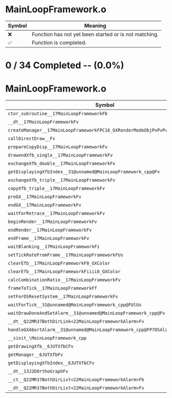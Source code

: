 # MainLoopFramework.o
| Symbol | Meaning 
| ------------- | ------------- 
| :x: | Function has not yet been started or is not matching. 
| :white_check_mark: | Function is completed. 


# 0 / 34 Completed -- (0.0%)
# MainLoopFramework.o
| Symbol | Decompiled? |
| ------------- | ------------- |
| `ctor_subroutine__17MainLoopFrameworkFb` | :x: |
| `__dt__17MainLoopFrameworkFv` | :x: |
| `createManager__17MainLoopFrameworkFPC16_GXRenderModeObjPvPvPvb` | :x: |
| `callDirectDraw__Fv` | :x: |
| `prepareCopyDisp__17MainLoopFrameworkFv` | :x: |
| `drawendXfb_single__17MainLoopFrameworkFv` | :x: |
| `exchangeXfb_double__17MainLoopFrameworkFv` | :x: |
| `getDisplayingXfbIndex__31@unnamed@MainLoopFramework_cpp@Fv` | :x: |
| `exchangeXfb_triple__17MainLoopFrameworkFv` | :x: |
| `copyXfb_triple__17MainLoopFrameworkFv` | :x: |
| `preGX__17MainLoopFrameworkFv` | :x: |
| `endGX__17MainLoopFrameworkFv` | :x: |
| `waitForRetrace__17MainLoopFrameworkFv` | :x: |
| `beginRender__17MainLoopFrameworkFv` | :x: |
| `endRender__17MainLoopFrameworkFv` | :x: |
| `endFrame__17MainLoopFrameworkFv` | :x: |
| `waitBlanking__17MainLoopFrameworkFi` | :x: |
| `setTickRateFromFrame__17MainLoopFrameworkFUs` | :x: |
| `clearEfb__17MainLoopFrameworkF8_GXColor` | :x: |
| `clearEfb__17MainLoopFrameworkFiiii8_GXColor` | :x: |
| `calcCombinationRatio__17MainLoopFrameworkFv` | :x: |
| `frameToTick__17MainLoopFrameworkFf` | :x: |
| `setForOSResetSystem__17MainLoopFrameworkFv` | :x: |
| `waitForTick__31@unnamed@MainLoopFramework_cpp@FUlUs` | :x: |
| `waitDrawDoneAndSetAlarm__31@unnamed@MainLoopFramework_cpp@Fv` | :x: |
| `__dt__Q22MR37BothDirLink<22MainLoopFrameworkAlarm>Fv` | :x: |
| `handleGXAbortAlarm__31@unnamed@MainLoopFramework_cpp@FP7OSAlarmP9OSContext` | :x: |
| `__sinit_\MainLoopFramework_cpp` | :x: |
| `getDrawingXfb__6JUTXfbCFv` | :x: |
| `getManager__6JUTXfbFv` | :x: |
| `getDisplayingXfbIndex__6JUTXfbCFv` | :x: |
| `__dt__13J2DOrthoGraphFv` | :x: |
| `__ct__Q22MR37BothDirList<22MainLoopFrameworkAlarm>Fb` | :x: |
| `__dt__Q22MR37BothDirList<22MainLoopFrameworkAlarm>Fv` | :x: |
